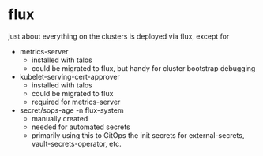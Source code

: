 # flux

just about everything on the clusters is deployed via flux, except for

- metrics-server
  - installed with talos
  - could be migrated to flux, but handy for cluster bootstrap debugging
- kubelet-serving-cert-approver
  - installed with talos
  - could be migrated to flux
  - required for metrics-server
- secret/sops-age -n flux-system
  - manually created
  - needed for automated secrets
  - primarily using this to GitOps the init secrets for external-secrets, vault-secrets-operator, etc.
